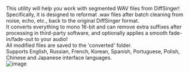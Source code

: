 This utility will help you work with segmented WAV files from DiffSinger!  
Specifically, it is designed to reformat .wav files after batch cleaning from noise, echo, etc., back to the original DiffSinger format.  
It converts everything to mono 16-bit and can remove extra suffixes after processing in third-party software, and optionally applies a smooth fade-in/fade-out to your audio!  
All modified files are saved to the 'converted' folder.  
Supports English, Russian, French, Korean, Spanish, Portuguese, Polish, Chinese and Japanese interface languages.  
![image](https://github.com/user-attachments/assets/35c94525-11b3-4ce0-afd8-771373de5074)
